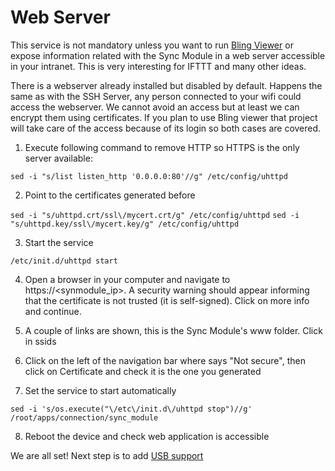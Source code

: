 # Web Server

This service is not mandatory unless you want to run [Bling Viewer](https://github.com/lurume84/bling-viewer) or expose information related with the Sync Module in a web server accessible in your intranet. This is very interesting for IFTTT and many other ideas.

There is a webserver already installed but disabled by default. Happens the same as with the SSH Server, any person connected to your wifi could access the webserver. We cannot avoid an access but at least we can encrypt them using certificates. If you plan to use Bling viewer that project will take care of the access because of its login so both cases are covered.

1. Execute following command to remove HTTP so HTTPS is the only server available:

`sed -i "s/list listen_http '0.0.0.0:80'//g" /etc/config/uhttpd`

2. Point to the certificates generated before

`sed -i "s/uhttpd.crt/ssl\/mycert.crt/g" /etc/config/uhttpd`
`sed -i "s/uhttpd.key/ssl\/mycert.key/g" /etc/config/uhttpd`

3. Start the service

`/etc/init.d/uhttpd start`

4. Open a browser in your computer and navigate to https://<synmodule_ip>. A security warning should appear informing that the certificate is not trusted (it is self-signed). Click on more info and continue.

5. A couple of links are shown, this is the Sync Module's www folder. Click in ssids

6. Click on the left of the navigation bar where says "Not secure", then click on Certificate and check it is the one you generated

7. Set the service to start automatically

`sed -i 's/os.execute("\/etc\/init.d\/uhttpd stop")//g' /root/apps/connection/sync_module`

8. Reboot the device and check web application is accessible

We are all set! Next step is to add [USB support](usb.md) 
